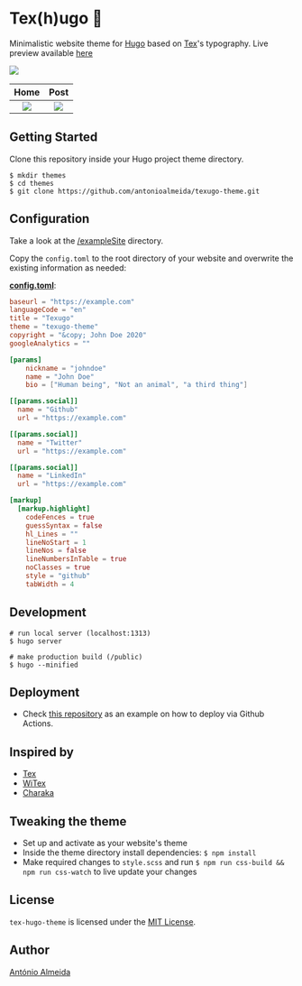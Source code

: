 # Tex(h)ugo 🦡

Minimalistic website theme for [Hugo](https://gohugo.io/) based on [Tex](https://en.wikipedia.org/wiki/TeX)'s typography. Live preview available [here](https://antonioalmeida.github.io)
 

![](./images/screenshot.png)

| Home             |  Post |
:-------------------------:|:-------------------------:
![](./images/home.png)  |  ![](./images/post.png)

## Getting Started

Clone this repository inside your Hugo project theme directory.

```shell
$ mkdir themes
$ cd themes
$ git clone https://github.com/antonioalmeida/texugo-theme.git
```

## Configuration

Take a look at the [/exampleSite](https://github.com/antonioalmeida/antonioalmeida.github.io) directory.

Copy the `config.toml` to the root directory of your website and overwrite the existing information as needed:

__[config.toml](https://github.com/antonioalmeida/texugo-theme/blob/master/exampleSite/config.toml)__:

```toml
baseurl = "https://example.com"
languageCode = "en"
title = "Texugo"
theme = "texugo-theme"
copyright = "&copy; John Doe 2020"
googleAnalytics = ""

[params]
    nickname = "johndoe"
    name = "John Doe"
    bio = ["Human being", "Not an animal", "a third thing"]

[[params.social]]
  name = "Github"
  url = "https://example.com"

[[params.social]]
  name = "Twitter"
  url = "https://example.com"

[[params.social]]
  name = "LinkedIn"
  url = "https://example.com"

[markup]
  [markup.highlight]
    codeFences = true
    guessSyntax = false
    hl_Lines = ""
    lineNoStart = 1
    lineNos = false
    lineNumbersInTable = true
    noClasses = true
    style = "github"
    tabWidth = 4
```

## Development

```shell
# run local server (localhost:1313)
$ hugo server

# make production build (/public)
$ hugo --minified
```

## Deployment 

- Check [this repository](https://github.com/antonioalmeida/antonioalmeida.github.io/blob/master/.github/workflows/gh-pages.yml) as an example on how to deploy via Github Actions.

## Inspired by
- [Tex](https://en.wikipedia.org/wiki/TeX)
- [WiTex](https://github.com/AndrewBelt/WiTeX)
- [Charaka](https://github.com/natarajmb/charaka-hugo-theme)

## Tweaking the theme
- Set up and activate as your website's theme
- Inside the theme directory install dependencies: `$ npm install`
- Make required changes to `style.scss` and run `$ npm run css-build && npm run css-watch` to live update your changes

## License

`tex-hugo-theme` is licensed under the [MIT License](LICENSE.md).

## Author

[António Almeida](https://github.com/antonioalmeida)
